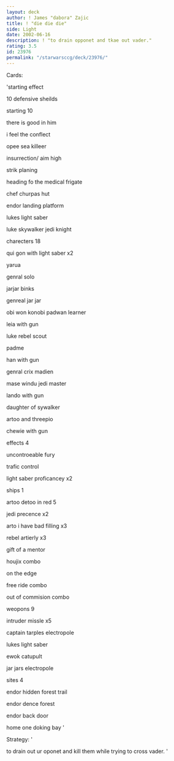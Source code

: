 ```yaml
---
layout: deck
author: ! James "dabora" Zajic
title: ! "die die die"
side: Light
date: 2002-06-16
description: ! "to drain opponet and tkae out vader."
rating: 3.5
id: 23976
permalink: "/starwarsccg/deck/23976/"
---
```

Cards: 

'starting effect

10 defensive sheilds



starting 10

there is good in him

i feel the conflect

opee sea killeer

insurrection/ aim high

strik planing

heading fo the medical frigate

chef churpas hut

endor landing platform

lukes light saber

luke skywalker jedi knight



charecters 18

qui gon with light saber x2

yarua

genral solo

jarjar binks 

genreal jar jar

obi won konobi padwan learner

leia with gun

luke rebel scout

padme

han with gun

genral crix madien

mase windu jedi master

lando with gun

daughter of sywalker

artoo and threepio

chewie with gun


effects 4

uncontroeable fury

trafic control

light saber proficancey x2



ships 1

artoo detoo in red 5

jedi precence x2

arto i have bad filling x3

rebel artierly x3

gift of a mentor

houjix combo

on the edge

free ride combo

out of commision combo



weopons 9

intruder missle x5

captain tarples electropole

lukes light saber

ewok catupult

jar jars electropole


sites 4

endor hidden forest trail

endor dence forest

endor back door

home one doking bay '

Strategy: '

to drain out ur oponet and kill them while trying to cross vader. '
